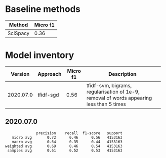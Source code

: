 # Baseline methods

Method   | Micro f1
-------- | -------
SciSpacy | 0.36

# Model inventory

Version   | Approach    | Micro f1 | Description
--------- | ----------- | -------- | -------
2020.07.0 | tfidf-sgd   | 0.56     | tfidf-svm, bigrams, regularisation of 1e-9, removal of words appearing less than 5 times

## 2020.07.0

```
              precision    recall  f1-score   support
   micro avg       0.72      0.46      0.56   4153163
   macro avg       0.64      0.35      0.44   4153163
weighted avg       0.69      0.46      0.54   4153163
 samples avg       0.61      0.52      0.53   4153163
```
